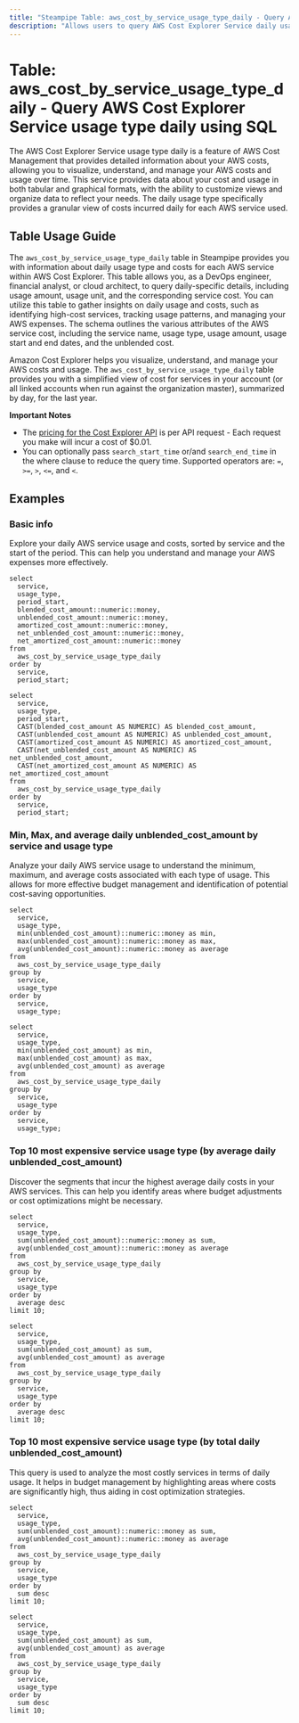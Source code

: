 ```yaml
---
title: "Steampipe Table: aws_cost_by_service_usage_type_daily - Query AWS Cost Explorer Service usage type daily using SQL"
description: "Allows users to query AWS Cost Explorer Service daily usage type to fetch detailed data about AWS service usage and costs."
---
```


# Table: aws_cost_by_service_usage_type_daily - Query AWS Cost Explorer Service usage type daily using SQL

The AWS Cost Explorer Service usage type daily is a feature of AWS Cost Management that provides detailed information about your AWS costs, allowing you to visualize, understand, and manage your AWS costs and usage over time. This service provides data about your cost and usage in both tabular and graphical formats, with the ability to customize views and organize data to reflect your needs. The daily usage type specifically provides a granular view of costs incurred daily for each AWS service used.

## Table Usage Guide

The `aws_cost_by_service_usage_type_daily` table in Steampipe provides you with information about daily usage type and costs for each AWS service within AWS Cost Explorer. This table allows you, as a DevOps engineer, financial analyst, or cloud architect, to query daily-specific details, including usage amount, usage unit, and the corresponding service cost. You can utilize this table to gather insights on daily usage and costs, such as identifying high-cost services, tracking usage patterns, and managing your AWS expenses. The schema outlines the various attributes of the AWS service cost, including the service name, usage type, usage amount, usage start and end dates, and the unblended cost.

Amazon Cost Explorer helps you visualize, understand, and manage your AWS costs and usage.  The `aws_cost_by_service_usage_type_daily` table provides you with a simplified view of cost for services in your account (or all linked accounts when run against the organization master), summarized by day, for the last year.

**Important Notes**
- The [pricing for the Cost Explorer API](https://aws.amazon.com/aws-cost-management/pricing/) is per API request - Each request you make will incur a cost of $0.01.
- You can optionally pass `search_start_time` or/and `search_end_time` in the where clause to reduce the query time. Supported operators are: `=`, `>=`, `>`, `<=`, and `<`.

## Examples

### Basic info
Explore your daily AWS service usage and costs, sorted by service and the start of the period. This can help you understand and manage your AWS expenses more effectively.

```sql+postgres
select
  service,
  usage_type,
  period_start,
  blended_cost_amount::numeric::money,
  unblended_cost_amount::numeric::money,
  amortized_cost_amount::numeric::money,
  net_unblended_cost_amount::numeric::money,
  net_amortized_cost_amount::numeric::money
from
  aws_cost_by_service_usage_type_daily
order by
  service,
  period_start;
```

```sql+sqlite
select
  service,
  usage_type,
  period_start,
  CAST(blended_cost_amount AS NUMERIC) AS blended_cost_amount,
  CAST(unblended_cost_amount AS NUMERIC) AS unblended_cost_amount,
  CAST(amortized_cost_amount AS NUMERIC) AS amortized_cost_amount,
  CAST(net_unblended_cost_amount AS NUMERIC) AS net_unblended_cost_amount,
  CAST(net_amortized_cost_amount AS NUMERIC) AS net_amortized_cost_amount
from
  aws_cost_by_service_usage_type_daily
order by
  service,
  period_start;
```



### Min, Max, and average daily unblended_cost_amount by service and usage type
Analyze your daily AWS service usage to understand the minimum, maximum, and average costs associated with each type of usage. This allows for more effective budget management and identification of potential cost-saving opportunities.

```sql+postgres
select
  service,
  usage_type,
  min(unblended_cost_amount)::numeric::money as min,
  max(unblended_cost_amount)::numeric::money as max,
  avg(unblended_cost_amount)::numeric::money as average
from
  aws_cost_by_service_usage_type_daily
group by
  service,
  usage_type
order by
  service,
  usage_type;
```

```sql+sqlite
select
  service,
  usage_type,
  min(unblended_cost_amount) as min,
  max(unblended_cost_amount) as max,
  avg(unblended_cost_amount) as average
from
  aws_cost_by_service_usage_type_daily
group by
  service,
  usage_type
order by
  service,
  usage_type;
```

### Top 10 most expensive service usage type (by average daily unblended_cost_amount)
Discover the segments that incur the highest average daily costs in your AWS services. This can help you identify areas where budget adjustments or cost optimizations might be necessary.

```sql+postgres
select
  service,
  usage_type,
  sum(unblended_cost_amount)::numeric::money as sum,
  avg(unblended_cost_amount)::numeric::money as average
from
  aws_cost_by_service_usage_type_daily
group by
  service,
  usage_type
order by
  average desc
limit 10;
```

```sql+sqlite
select
  service,
  usage_type,
  sum(unblended_cost_amount) as sum,
  avg(unblended_cost_amount) as average
from
  aws_cost_by_service_usage_type_daily
group by
  service,
  usage_type
order by
  average desc
limit 10;
```


### Top 10 most expensive service usage type (by total daily unblended_cost_amount)
This query is used to analyze the most costly services in terms of daily usage. It helps in budget management by highlighting areas where costs are significantly high, thus aiding in cost optimization strategies.

```sql+postgres
select
  service,
  usage_type,
  sum(unblended_cost_amount)::numeric::money as sum,
  avg(unblended_cost_amount)::numeric::money as average
from
  aws_cost_by_service_usage_type_daily
group by
  service,
  usage_type
order by
  sum desc
limit 10;
```

```sql+sqlite
select
  service,
  usage_type,
  sum(unblended_cost_amount) as sum,
  avg(unblended_cost_amount) as average
from
  aws_cost_by_service_usage_type_daily
group by
  service,
  usage_type
order by
  sum desc
limit 10;
```